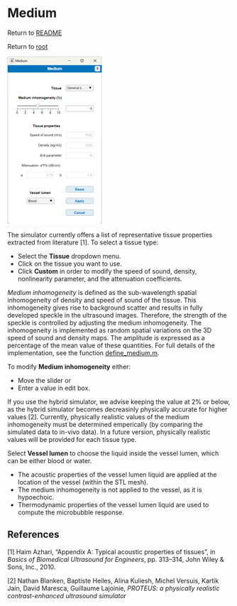# Medium

Return to [README](../README.md#simulation-settings-panels)

Return to [root](..)

![Screenshot of the medium window](MediumGUI.png)

The simulator currently offers a list of representative tissue properties extracted from literature [1]. To select a tissue type:
- Select the **Tissue** dropdown menu.
- Click on the tissue you want to use.
- Click **Custom** in order to modify the speed of sound, density, nonlinearity parameter, and the attenuation coefficients.

_Medium inhomogeneity_ is defined as the sub-wavelength spatial inhomogeneity of density and speed of sound of the tissue. This inhomogeneity gives rise to background scatter and results in fully developed speckle in the ultrasound images. Therefore, the strength of the speckle is controlled by adjusting the medium inhomogeneity. The inhomogeneity is implemented as random spatial variations on the 3D speed of sound and density maps. The amplitude is expressed as a percentage of the mean value of these quantities. For full details of the implementation, see the function [define_medium.m](../acoustic-module/define_medium.m).

To modify **Medium inhomogeneity** either:
- Move the slider or
- Enter a value in edit box.

If you use the hybrid simulator, we advise keeping the value at 2% or below, as the hybrid simulator becomes decreasinly physically accurate for higher values [2]. Currently, physically realistic values of the medium inhomogeneity must be determined emperically (by comparing the simulated data to in-vivo data). In a future version, physically realistic values will be provided for each tissue type.

Select **Vessel lumen** to choose the liquid inside the vessel lumen, which can be either blood or water. 
- The acoustic properties of the vessel lumen liquid are applied at the location of the vessel (within the STL mesh).
- The medium inhomogeneity is not applied to the vessel, as it is hypoechoic.
- Thermodynamic properties of the vessel lumen liquid are used to compute the microbubble response.

## References

[1] Haim Azhari, “Appendix A: Typical acoustic properties of tissues”, in _Basics of Biomedical Ultrasound for Engineers_, pp. 313–314, John Wiley & Sons, Inc., 2010.

[2] Nathan Blanken, Baptiste Heiles, Alina Kuliesh, Michel Versuis, Kartik Jain, David Maresca, Guillaume Lajoinie, _PROTEUS: a physically realistic contrast-enhanced ultrasound simulator_

